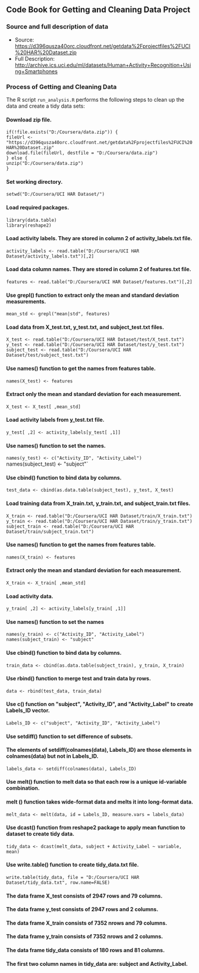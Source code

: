 ## Code Book for Getting and Cleaning Data Project  

### Source and full description of data

 - Source: https://d396qusza40orc.cloudfront.net/getdata%2Fprojectfiles%2FUCI%20HAR%20Dataset.zip  
 - Full Description: http://archive.ics.uci.edu/ml/datasets/Human+Activity+Recognition+Using+Smartphones  

	
### Process of Getting and Cleaning Data

The R script `run_analysis.R` performs the following steps to clean up the data and create a tidy data sets:

#### Download zip file.

`if(!file.exists("D:/Coursera/data.zip")) {`  
`fileUrl <- "https://d396qusza40orc.cloudfront.net/getdata%2Fprojectfiles%2FUCI%20HAR%20Dataset.zip"`  
`download.file(fileUrl, destfile = "D:/Coursera/data.zip")`  
`} else {`  
  `unzip("D:/Coursera/data.zip")`  
`}`  

#### Set working directory.
`setwd("D:/Coursera/UCI HAR Dataset/")`  

#### Load required packages. 
`library(data.table)`  
`library(reshape2)`  

#### Load activity labels. They are stored in column 2 of activity_labels.txt file.
`activity_labels <- read.table("D:/Coursera/UCI HAR Dataset/activity_labels.txt")[,2]`  

#### Load data column names. They are stored in column 2 of features.txt file.
`features <- read.table("D:/Coursera/UCI HAR Dataset/features.txt")[,2]`  

#### Use grepl() function to extract only the mean and standard deviation measurements.
`mean_std <- grepl("mean|std", features)`  

#### Load data from X_test.txt, y_test.txt, and subject_test.txt files.
`X_test <- read.table("D:/Coursera/UCI HAR Dataset/test/X_test.txt")`  
`y_test <- read.table("D:/Coursera/UCI HAR Dataset/test/y_test.txt")`  
`subject_test <- read.table("D:/Coursera/UCI HAR Dataset/test/subject_test.txt")`  

#### Use names() function to get the names from features table.
`names(X_test) <- features`  

#### Extract only the mean and standard deviation for each measurement.
`X_test <- X_test[ ,mean_std]`  

#### Load activity labels from y_test.txt file.
`y_test[ ,2] <- activity_labels[y_test[ ,1]]`  

#### Use names() function to set the names. 
`names(y_test) <- c("Activity_ID", "Activity_Label")`  
names(subject_test) <- "subject"`  

#### Use cbind() function to bind data by columns.
`test_data <- cbind(as.data.table(subject_test), y_test, X_test)`  

#### Load training data from X_train.txt, y_train.txt, and subject_train.txt files.
`X_train <- read.table("D:/Coursera/UCI HAR Dataset/train/X_train.txt")`  
`y_train <- read.table("D:/Coursera/UCI HAR Dataset/train/y_train.txt")`  
`subject_train <- read.table("D:/Coursera/UCI HAR Dataset/train/subject_train.txt")`  

#### Use names() function to get the names from features table.
`names(X_train) <- features`  

#### Extract only the mean and standard deviation for each measurement.
`X_train <- X_train[ ,mean_std]`  

#### Load activity data.
`y_train[ ,2] <- activity_labels[y_train[ ,1]]`  

#### Use names() function to set the names
`names(y_train) <- c("Activity_ID", "Activity_Label")`  
`names(subject_train) <- "subject"`  

#### Use cbind() function to bind data by columns.
`train_data <- cbind(as.data.table(subject_train), y_train, X_train)`  

#### Use rbind() function to merge test and train data by rows.
`data <- rbind(test_data, train_data)`  

#### Use c() function on "subject", "Activity_ID", and "Activity_Label" to create Labels_ID vector.
`Labels_ID <- c("subject", "Activity_ID", "Activity_Label")`  

#### Use setdiff() function to set difference of subsets. 
#### The elements of setdiff(colnames(data), Labels_ID) are those elements in colnames(data) but not in Labels_ID.
`labels_data <- setdiff(colnames(data), Labels_ID)`  

#### Use melt() function to melt data so that each row is a unique id-variable combination.
#### melt () function takes wide-format data and melts it into long-format data.
`melt_data <- melt(data, id = Labels_ID, measure.vars = labels_data)`  

#### Use dcast() function from reshape2 package to apply mean function to dataset to create tidy data.
`tidy_data <- dcast(melt_data, subject + Activity_Label ~ variable, mean)`  

#### Use write.table() function to create tidy_data.txt file.
`write.table(tidy_data, file = "D:/Coursera/UCI HAR Dataset/tidy_data.txt", row.name=FALSE)`  

#### The data frame X_test consists of 2947 rows and 79 columns.
#### The data frame y_test consists of 2947 rows and 2 columns.
#### The data frame X_train consists of 7352 nrows and 79 columns.
#### The data frame y_train consists of 7352 nrows and 2 columns.
#### The data frame tidy_data consists of 180 rows and 81 columns.
#### The first two column names in tidy_data are: subject and Activity_Label.
